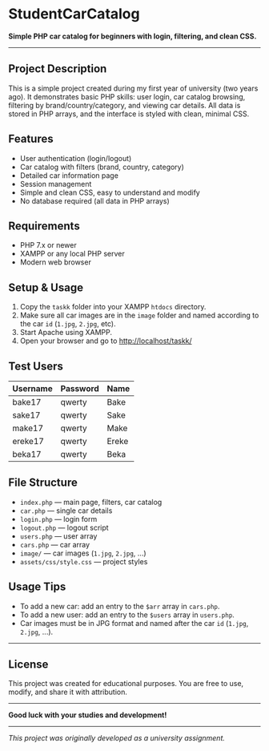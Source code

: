 # StudentCarCatalog

**Simple PHP car catalog for beginners with login, filtering, and clean CSS.**

---

## Project Description

This is a simple project created during my first year of university (two years ago). It demonstrates basic PHP skills: user login, car catalog browsing, filtering by brand/country/category, and viewing car details. All data is stored in PHP arrays, and the interface is styled with clean, minimal CSS.

## Features
- User authentication (login/logout)
- Car catalog with filters (brand, country, category)
- Detailed car information page
- Session management
- Simple and clean CSS, easy to understand and modify
- No database required (all data in PHP arrays)

## Requirements
- PHP 7.x or newer
- XAMPP or any local PHP server
- Modern web browser

## Setup & Usage
1. Copy the `taskk` folder into your XAMPP `htdocs` directory.
2. Make sure all car images are in the `image` folder and named according to the car `id` (`1.jpg`, `2.jpg`, etc).
3. Start Apache using XAMPP.
4. Open your browser and go to [http://localhost/taskk/](http://localhost/taskk/)

## Test Users
| Username | Password | Name  |
|----------|----------|-------|
| bake17   | qwerty   | Bake  |
| sake17   | qwerty   | Sake  |
| make17   | qwerty   | Make  |
| ereke17  | qwerty   | Ereke |
| beka17   | qwerty   | Beka  |

## File Structure
- `index.php` — main page, filters, car catalog
- `car.php` — single car details
- `login.php` — login form
- `logout.php` — logout script
- `users.php` — user array
- `cars.php` — car array
- `image/` — car images (`1.jpg`, `2.jpg`, ...)
- `assets/css/style.css` — project styles

## Usage Tips
- To add a new car: add an entry to the `$arr` array in `cars.php`.
- To add a new user: add an entry to the `$users` array in `users.php`.
- Car images must be in JPG format and named after the car `id` (`1.jpg`, `2.jpg`, ...).


---

## License
This project was created for educational purposes. You are free to use, modify, and share it with attribution.

---

**Good luck with your studies and development!**

---

_This project was originally developed as a university assignment._
